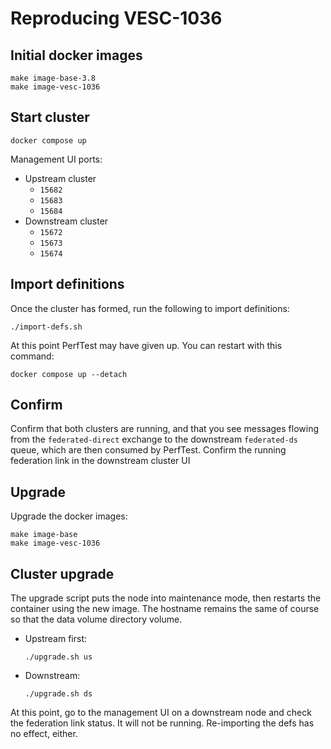 # Reproducing VESC-1036

## Initial docker images

```
make image-base-3.8
make image-vesc-1036
```

## Start cluster

```
docker compose up
```

Management UI ports:
* Upstream cluster
  * `15682`
  * `15683`
  * `15684`
* Downstream cluster
  * `15672`
  * `15673`
  * `15674`

## Import definitions

Once the cluster has formed, run the following to import definitions:

```
./import-defs.sh
```

At this point PerfTest may have given up. You can restart with this command:

```
docker compose up --detach
```

## Confirm

Confirm that both clusters are running, and that you see messages flowing from
the `federated-direct` exchange to the downstream `federated-ds` queue, which
are then consumed by PerfTest. Confirm the running federation link in the
downstream cluster UI

## Upgrade

Upgrade the docker images:

```
make image-base
make image-vesc-1036
```

## Cluster upgrade

The upgrade script puts the node into maintenance mode, then restarts the
container using the new image. The hostname remains the same of course so that
the data volume directory volume.

* Upstream first:
    ```
    ./upgrade.sh us
    ```
* Downstream:
    ```
    ./upgrade.sh ds
    ```

At this point, go to the management UI on a downstream node and check the
federation link status. It will not be running. Re-importing the defs has no
effect, either.
